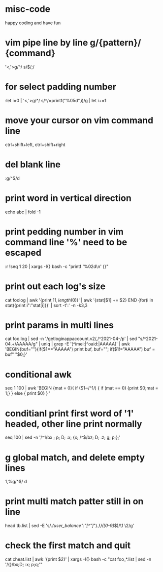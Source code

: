 # misc-code
happy coding and have fun

# vim pipe line by line g/{pattern}/ {command}
'<,'>g/^/ s/$/;/

# for select padding number
:let i=0 | '<,'>g/^/ s/^/\=printf("%05d",i)/g | let i+=1

# move your cursor on vim command line
ctrl+shift+left, ctrl+shift+right

# del blank line
:g/^$/d

# print word in vertical direction
echo abc | fold -1

# print pedding number in vim command line '%' need to be escaped
:r !seq 1 20 | xargs -I{} bash -c "printf '\%02d\n' {}"

# print out each log's size
cat foolog | awk '{print $11, length($0)}' | awk '{stat[$1] += $2} END {for(i in stat){print i":"stat[i]}}' | sort -t':' -n -k3,3

# print params in multi lines
cat foo.log | sed -n '/getloginappaccount.v2/,/^2021-04-/p' |
    sed "s/^2021-04.\+/AAAAA/g" | uniq |
        grep -E '(^imei:|^oaid:|AAAAA)' |
            awk 'BEGIN{buf=""}{if($1=="AAAAA") print buf, buf=""; if($1!="AAAAA") buf = buf" "$0;}'

# conditional awk
seq 1 100 | awk 'BEGIN {mat = 0}{ if ($1~/^1/) { if (mat == 0) {print $0;mat = 1;} } else { print $0} } '

# conditianl print first word of '1' headed, other line print normally
seq 100 | sed -n '/^1/bx ; p; D; :x; {x; /^$/bz; D; :z; g; p;};'

# g global match, and delete empty lines
1,%g/^$/ d

# print multi match patter still in on line
head tb.list | sed -E 's/.*(user_balance":"[^"]*").*}}([0-9]*$)/\1 \2/g'

# check the first match and quit
cat cheat.list | awk '{print $2}' | xargs -I{} bash -c "cat foo_*.list | sed -n '/{}/bx;D; :x; p;q;'"

